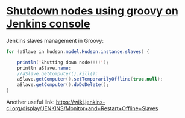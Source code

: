 # [Shutdown nodes using groovy on Jenkins console](https://wiki.jenkins-ci.org/display/JENKINS/Monitor+and+Restart+Offline+Slaves)

Jenkins slaves management in Groovy:

```java
for (aSlave in hudson.model.Hudson.instance.slaves) {

    println('Shutting down node!!!!');
    println aSlave.name;
    //aSlave.getComputer().kill();
    aSlave.getComputer().setTemporarilyOffline(true,null);
    aSlave.getComputer().doDoDelete();
}
```


Another useful link: <https://wiki.jenkins-ci.org/display/JENKINS/Monitor+and+Restart+Offline+Slaves>
